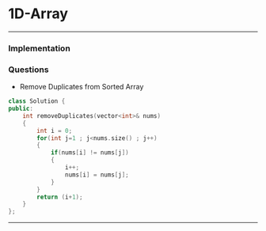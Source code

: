 # 1D-Array

---

### Implementation

### Questions

- Remove Duplicates from Sorted Array
```c++
class Solution {
public:
    int removeDuplicates(vector<int>& nums) 
    {
        int i = 0;
        for(int j=1 ; j<nums.size() ; j++)
        {
            if(nums[i] != nums[j])
            {
                i++;
                nums[i] = nums[j];
            }
        }
        return (i+1);
    }
};
```












---
